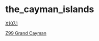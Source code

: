 # the_cayman_islands

[X107.1](https://ice23.securenetsystems.net/X1071?playSessionID=C8803655-9BCC-E3A9-EB64CD924FCD83A6)

[Z99 Grand Cayman](https://z99-hurleysmedia.radioca.st/stream)

